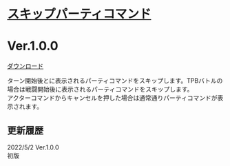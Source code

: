 # [スキップパーティコマンド](https://raw.githubusercontent.com/nuun888/MZ/master/NUUN_SkipPartyCommand.js)
# Ver.1.0.0  
[ダウンロード](https://raw.githubusercontent.com/nuun888/MZ/master/NUUN_SkipPartyCommand.js)
 
ターン開始後とに表示されるパーティコマンドをスキップします。TPBバトルの場合は戦闘開始後に表示されるパーティコマンドをスキップします。  
アクターコマンドからキャンセルを押した場合は通常通りパーティコマンドが表示されます。  

## 更新履歴
2022/5/2 Ver.1.0.0  
初版  
